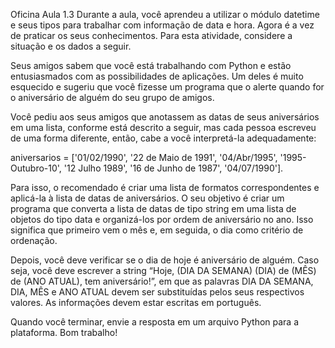 Oficina Aula 1.3
Durante a aula, você aprendeu a utilizar o módulo datetime e seus tipos para trabalhar com informação de data e hora. Agora é a vez de praticar os seus conhecimentos. Para esta atividade, considere a situação e os dados a seguir.

Seus amigos sabem que você está trabalhando com Python e estão entusiasmados com as possibilidades de aplicações. Um deles é muito esquecido e sugeriu que você fizesse um programa que o alerte quando for o aniversário de alguém do seu grupo de amigos.

Você pediu aos seus amigos que anotassem as datas de seus aniversários em uma lista, conforme está descrito a seguir, mas cada pessoa escreveu de uma forma diferente, então, cabe a você interpretá-la adequadamente:

aniversarios = ['01/02/1990', '22 de Maio de 1991', '04/Abr/1995', '1995-Outubro-10', '12 Julho 1989', '16 de Junho de 1987', '04/07/1990'].

Para isso, o recomendado é criar uma lista de formatos correspondentes e aplicá-la à lista de datas de aniversários. O seu objetivo é criar um programa que converta a lista de datas de tipo string em uma lista de objetos do tipo data e organizá-los por ordem de aniversário no ano. Isso significa que primeiro vem o mês e, em seguida, o dia como critério de ordenação.

Depois, você deve verificar se o dia de hoje é aniversário de alguém. Caso seja, você deve escrever a string “Hoje, (DIA DA SEMANA) (DIA) de (MÊS) de (ANO ATUAL), tem aniversário!”, em que as palavras DIA DA SEMANA, DIA, MÊS e ANO ATUAL devem ser substituídas pelos seus respectivos valores. As informações devem estar escritas em português.

Quando você terminar, envie a resposta em um arquivo Python para a plataforma. Bom trabalho!
